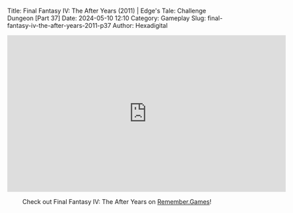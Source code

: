 Title: Final Fantasy IV: The After Years (2011) | Edge's Tale: Challenge Dungeon [Part 37]
Date: 2024-05-10 12:10
Category: Gameplay
Slug: final-fantasy-iv-the-after-years-2011-p37
Author: Hexadigital

<center><iframe src="https://www.youtube.com/embed/BfScRGUfmSg?feature=oembed" allow="accelerometer; autoplay; encrypted-media; gyroscope; picture-in-picture" width="640" height="360" frameborder="0"></iframe>

Check out Final Fantasy IV: The After Years on [Remember.Games](https://remember.games/game/7757/final-fantasy-iv-the-complete-collection/)!</center>